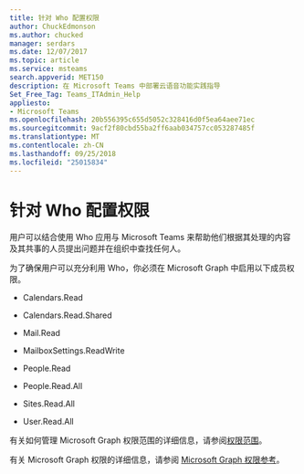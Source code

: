 ```yaml
---
title: 针对 Who 配置权限
author: ChuckEdmonson
ms.author: chucked
manager: serdars
ms.date: 12/07/2017
ms.topic: article
ms.service: msteams
search.appverid: MET150
description: 在 Microsoft Teams 中部署云语音功能实践指导
Set_Free_Tag: Teams_ITAdmin_Help
appliesto:
- Microsoft Teams
ms.openlocfilehash: 20b556395c655d5052c328416d0f5ea64aee71ec
ms.sourcegitcommit: 9acf2f80cbd55ba2ff6aab034757cc053287485f
ms.translationtype: MT
ms.contentlocale: zh-CN
ms.lasthandoff: 09/25/2018
ms.locfileid: "25015834"
---
```

<a name="configure-permissions-for-who"></a>针对 Who 配置权限
=============================

用户可以结合使用 Who 应用与 Microsoft Teams 来帮助他们根据其处理的内容及其共事的人员提出问题并在组织中查找任何人。

为了确保用户可以充分利用 Who，你必须在 Microsoft Graph 中启用以下成员权限。

- Calendars.Read

- Calendars.Read.Shared

- Mail.Read

- MailboxSettings.ReadWrite

- People.Read

- People.Read.All

- Sites.Read.All

- User.Read.All

有关如何管理 Microsoft Graph 权限范围的详细信息，请参阅[权限范围](https://msdn.microsoft.com/Library/Azure/Ad/Graph/howto/azure-ad-graph-api-permission-scopes)。
 
有关 Microsoft Graph 权限的详细信息，请参阅 [Microsoft Graph 权限参考](https://developer.microsoft.com/graph/docs/concepts/permissions_reference)。